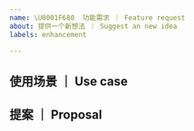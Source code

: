 ```yaml
---
name: \U0001F680  功能需求 ｜ Feature request
about: 提供一个新想法 ｜ Suggest an new idea
labels: enhancement

---
```


## 使用场景 ｜ Use case

<!-- 请尽可能详尽地说明这个需求的用例和场景。 ｜ Explain your use case behind this feature request. -->

## 提案 ｜ Proposal

<!-- 描述一下你期望这个新功能的 API 是如何使用的，并提供一些代码示例。 ｜ What does the proposed API look like? Describe how you propose to solve the problem and provide code samples of how the API would work once implemented. -->